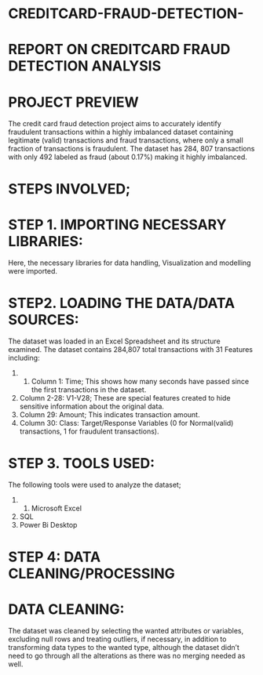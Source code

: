 # CREDITCARD-FRAUD-DETECTION-
# REPORT ON CREDITCARD FRAUD DETECTION ANALYSIS
# PROJECT PREVIEW
 The credit card fraud detection project aims to accurately identify fraudulent transactions within a highly imbalanced dataset containing legitimate (valid) transactions and fraud transactions, where only a small fraction of transactions is fraudulent. The dataset has 284, 807 transactions with only 492 labeled as fraud (about 0.17%) making it highly imbalanced.
# STEPS INVOLVED;
# STEP 1. IMPORTING NECESSARY LIBRARIES: 
 Here, the necessary libraries for data handling, Visualization and modelling were imported.

# STEP2. LOADING THE DATA/DATA SOURCES:  
 The dataset was loaded in an Excel Spreadsheet and its structure examined. The dataset contains 284,807 total transactions with 31 Features including:
1. 1.	Column 1: Time; This shows how many seconds have passed since the first transactions in the dataset.
2.	Column 2-28: V1-V28; These are special features created to hide sensitive information about the original data.
3.	Column 29: Amount; This indicates transaction amount.
4.	Column 30: Class: Target/Response Variables (0 for Normal(valid) transactions, 1 for fraudulent transactions).

# STEP 3. TOOLS USED:
 The following tools were used to analyze the dataset;
 1. 1.	Microsoft Excel
2.	SQL
3.	Power Bi Desktop

# STEP 4: DATA CLEANING/PROCESSING
# DATA CLEANING: 
The dataset was cleaned by selecting the wanted attributes or variables, excluding null rows and treating outliers, if necessary, in addition to transforming data types to the wanted type, although the dataset didn’t need to go through all the alterations as there was no merging needed as well.

